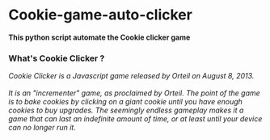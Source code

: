 # Cookie-game-auto-clicker

__This python script automate the Cookie clicker game__

### What's Cookie Clicker ?

_Cookie Clicker is a Javascript game released by Orteil on August 8, 2013. <br><br>
It is an "incrementer" game, as proclaimed by Orteil. The point of the game is to bake cookies by clicking on a giant cookie until you have enough cookies to buy upgrades. The seemingly endless gameplay makes it a game that can last an indefinite amount of time, or at least until your device can no longer run it._